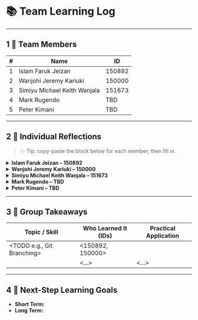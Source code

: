 
# 📚 Team Learning Log

---

## 1  👥 Team Members

| # | Name | ID |
|---|------|----|
| 1 | Islam Faruk Jeizan | 150892 |
| 2 | Wanjohi Jeremy Kariuki | 150000 |
| 3 | Simiyu Michael Keith Wanjala | 151673 |
| 4 | Mark Rugendo | TBD |
| 5 | Peter Kimani | TBD |

---

## 2  📝 Individual Reflections

> ✨ Tip: copy-paste the block below for each member, then fill in.

<details>
<summary><strong>Islam Faruk Jeizan – 150892</strong></summary>

### What I Learned  
- <TODO Point 1>  
- <TODO Point 2>  

### How I’ll Apply It  
- <TODO Application>  

</details>

<details>
<summary><strong>Wanjohi Jeremy Kariuki – 150000</strong></summary>

*(Same structure as above)*

</details>

<details>
<summary><strong>Simiyu Michael Keith Wanjala – 151673</strong></summary>

*(Same structure as above)*

</details>

<details>
<summary><strong>Mark Rugendo – TBD</strong></summary>

*(Same structure as above)*

</details>

<details>
<summary><strong>Peter Kimani – TBD</strong></summary>

*(Same structure as above)*

</details>

---

## 3  🔄 Group Takeaways

| Topic / Skill | Who Learned It (IDs) | Practical Application |
|---------------|----------------------|-----------------------|
| <TODO e.g., Git Branching> | <150892, 150000> | <Improved code reviews> |
| <TODO> | <…> | <…> |

---

## 4  📌 Next-Step Learning Goals

- **Short Term:** <TODO upcoming skills>  
- **Long Term:** <TODO broader competencies>

<!-- End of template -->
